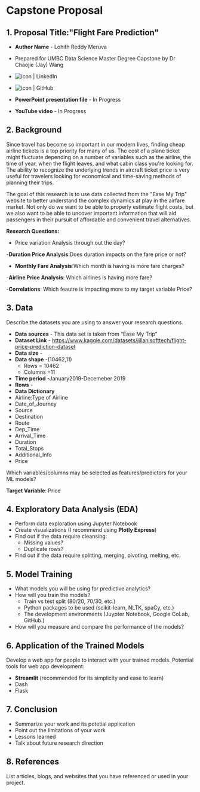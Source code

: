 # Capstone Proposal
 
## 1. Proposal Title:"Flight Fare Prediction"

- **Author Name** - Lohith Reddy Meruva
- Prepared for UMBC Data Science Master Degree Capstone by Dr Chaojie (Jay) Wang
- <a href="https://www.linkedin.com/in/lohithreddy007/"><img align="left" src="https://img.shields.io/badge/-GitHub-CD5C5C?logo=github&style=flat" alt="icon | LinkedIn"/></a> 
  
- <a href="github.com/lo-hith"><img align="left" src="https://img.shields.io/badge/-LinkedIn-1E90FF?logo=linkedin&style=flat" alt="icon | GitHub"/></a>  
- **PowerPoint presentation file** - In Progress
- **YouTube video** - In Progress 
    
## 2. Background
 Since travel has become so important in our modern lives, finding cheap airline tickets is a top priority for many of us. The cost of a plane ticket might fluctuate depending on a number of variables such as the airline, the time of year, when the flight leaves, and what cabin class you're looking for. The ability to recognize the underlying trends in aircraft ticket price is very useful for travelers looking for economical and time-saving methods of planning their trips.

The goal of this research is to use data collected from the "Ease My Trip" website to better understand the complex dynamics at play in the airfare market. Not only do we want to be able to properly estimate flight costs, but we also want to be able to uncover important information that will aid passengers in their pursuit of affordable and convenient travel alternatives.

**Research Questions:**

- Price variation Analysis through out the day?

-**Duration Price Analysis**:Does duration impacts on the  fare price or not?

- **Monthly Fare Analysis**:Which month is having is more fare charges?
  
-**Airline Price Analysis**: Which airlines is having more fare?

-**Correlations**: Which feautre is impacting more to my target variable Price?

## 3. Data 

Describe the datasets you are using to answer your research questions.

- **Data sources** - This data set is taken from “Ease My Trip”
- **Dataset Link** - https://www.kaggle.com/datasets/jillanisofttech/flight-price-prediction-dataset
- **Data size** - 
- **Data shape** -(10462,11)
  - Rows = 10462
  - Columns =11
- **Time period** -January2019-Decemeber 2019
- **Rows** - 
- **Data Dictionary**
-  Airline:Type of Airline
-  Date_of_Journey
-  Source
-  Destination
-  Route
-  Dep_Time
-  Arrival_Time
-  Duration
-  Total_Stops
-  Additional_Info
-  Price

  Which variables/columns may be selected as features/predictors for your ML models?

  **Target Variable**: Price 
## 4. Exploratory Data Analysis (EDA)

- Perform data exploration using Jupyter Notebook
- Create visualizations (I recommend using **Plotly Express**)
- Find out if the data require cleansing:
  - Missing values?
  - Duplicate rows? 
- Find out if the data require splitting, merging, pivoting, melting, etc.

## 5. Model Training 

- What models you will be using for predictive analytics?
- How will you train the models?
  - Train vs test split (80/20, 70/30, etc.)
  - Python packages to be used (scikit-learn, NLTK, spaCy, etc.)
  - The development environments (Juypter Notebook, Google CoLab, GitHub.)
- How will you measure and compare the performance of the models?

## 6. Application of the Trained Models

Develop a web app for people to interact with your trained models. Potential tools for web app development:

- **Streamlit** (recommended for its simplicity and ease to learn)
- Dash
- Flask

## 7. Conclusion

- Summarize your work and its potetial application
- Point out the limitations of your work
- Lessons learned 
- Talk about future research direction

## 8. References 

List articles, blogs, and websites that you have referenced or used in your project.
